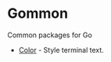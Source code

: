 # Gommon
Common packages for Go
- [Color](https://github.com/labstack/gommon/tree/master/color) - Style terminal text.

